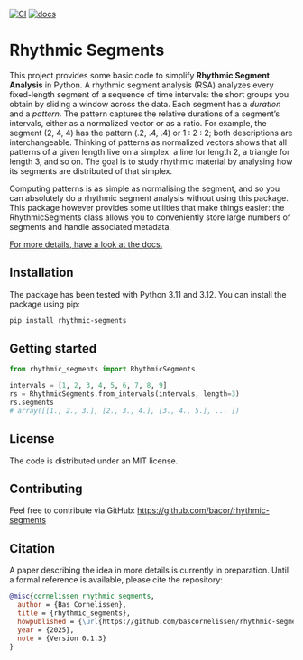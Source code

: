 [![CI](https://github.com/bacor/rhythmic-segments/actions/workflows/ci.yaml/badge.svg)](https://github.com/bacor/rhythmic-segments/actions/workflows/ci.yaml)
[![docs](https://github.com/bacor/rhythmic-segments/actions/workflows/docs.yaml/badge.svg)](https://github.com/bacor/rhythmic-segments/actions/workflows/docs.yaml)


# Rhythmic Segments

This project provides some basic code to simplify **Rhythmic Segment Analysis** in Python. 
A rhythmic segment analysis (RSA) analyzes every fixed-length segment of a sequence of time intervals: the short groups you obtain by sliding a window across the data. Each segment has a *duration* and a *pattern*. The pattern captures the relative durations of a segment’s intervals, either as a normalized vector or as a ratio. For example, the segment (2, 4, 4) has the pattern (.2, .4, .4) or 1 : 2 : 2; both descriptions are interchangeable. Thinking of patterns as normalized vectors shows that all patterns of a given length live on a simplex: a line for length 2, a triangle for length 3, and so on. The goal is to study rhythmic material by analysing how its segments are distributed of that simplex.

Computing patterns is as simple as normalising the segment, and so you can absolutely do a rhythmic segment analysis without using this package. This package however provides some utilities that make things easier: the RhythmicSegments class allows you to conveniently store large numbers of segments and handle associated metadata.

[For more details, have a look at the docs.](https://bacor.github.io/rhythmic-segments)



## Installation

The package has been tested with Python 3.11 and 3.12.
You can install the package using pip:

```sh
pip install rhythmic-segments
```

## Getting started

```python
from rhythmic_segments import RhythmicSegments

intervals = [1, 2, 3, 4, 5, 6, 7, 8, 9]
rs = RhythmicSegments.from_intervals(intervals, length=3)
rs.segments
# array([[1., 2., 3.], [2., 3., 4.], [3., 4., 5.], ... ])
```

## License

The code is distributed under an MIT license.

## Contributing

Feel free to contribute via GitHub: https://github.com/bacor/rhythmic-segments

## Citation

A paper describing the idea in more details is currently in preparation. Until a formal reference is available, please cite the repository:

```bibtex
@misc{cornelissen_rhythmic_segments,
  author = {Bas Cornelissen},
  title = {rhythmic_segments},
  howpublished = {\url{https://github.com/bascornelissen/rhythmic-segments}},
  year = {2025},
  note = {Version 0.1.3}
}

